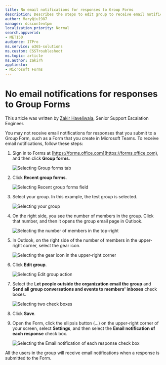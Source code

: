 ```yaml
---
title: No email notifications for responses to Group Forms
description: Describes the steps to edit group to receive email notifications. 
author: MaryQiu1987
manager: dcscontentpm
localization_priority: Normal
search.appverid: 
- MET150
audience: ITPro
ms.service: o365-solutions
ms.custom: CSSTroubleshoot
ms.topic: article
ms.author: zakirh
appliesto:
- Microsoft Forms
---
```


# No email notifications for responses to Group Forms

This article was written by [Zakir Haveliwala](https://social.technet.microsoft.com/profile/Zakir+H+-+MSFT), Senior Support Escalation Engineer.

You may not receive email notifications for responses that you submit to a Group Form, such as a Form that you create in Microsoft Teams. To receive email notifications, follow these steps:

1. Sign in to Forms at [https://forms.office.com](https://forms.office.com), and then click **Group forms**.
   
   ![Selecting Group forms tab](./media/no-email-notifications-for-responses-to-group-forms/group-forms.png)

1. Click **Recent group forms**.
   
   ![Selecting Recent group forms field](./media/no-email-notifications-for-responses-to-group-forms/recent-group-forms.png)

1. Select your group. In this example, the test group is selected.

   ![Selecting your group](./media/no-email-notifications-for-responses-to-group-forms/selecting-group.png)

1. On the right side, you see the number of members in the group. Click that number, and then it opens the group email page in Outlook.

   ![Selecting the number of members in the top-right](./media/no-email-notifications-for-responses-to-group-forms/number-of-members.png)

1. In Outlook, on the right side of the number of members in the upper-right corner, select the gear icon.

   ![Selecting the gear icon in the upper-right corner](./media/no-email-notifications-for-responses-to-group-forms/setting-icon.png)

1. Click **Edit group**.

   ![Selecting Edit group action](./media/no-email-notifications-for-responses-to-group-forms/edit-group.png)

1. Select the **Let people outside the organization email the group** and **Send all group conversations and events to members' inboxes** check boxes.

   ![Selecting two check boxes](./media/no-email-notifications-for-responses-to-group-forms/check-boxes.png)

1. Click **Save**.
1. Open the Form, click the ellipsis button (...) on the upper-right corner of your screen, select **Settings**, and then select the **Email notification of each response** check box.

   ![Selecting the Email notification of each response check box](./media/no-email-notifications-for-responses-to-group-forms/notification-optin.png)

All the users in the group will receive email notifications when a response is submitted to the Form.
